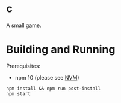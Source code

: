 # c


A small game.

# Building and Running

Prerequisites:
* npm 10 (please see [NVM](https://github.com/nvm-sh/nvm))

```
npm install && npm run post-install
npm start
```
